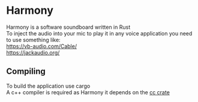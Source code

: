 # Harmony

Harmony is a software soundboard written in Rust  
To inject the audio into your mic to play it in any voice application you need to use something like:  
https://vb-audio.com/Cable/  
https://jackaudio.org/

## Compiling
To build the application use cargo  
A c++ compiler is required as Harmony it depends on the [cc crate](https://crates.io/crates/cc)
